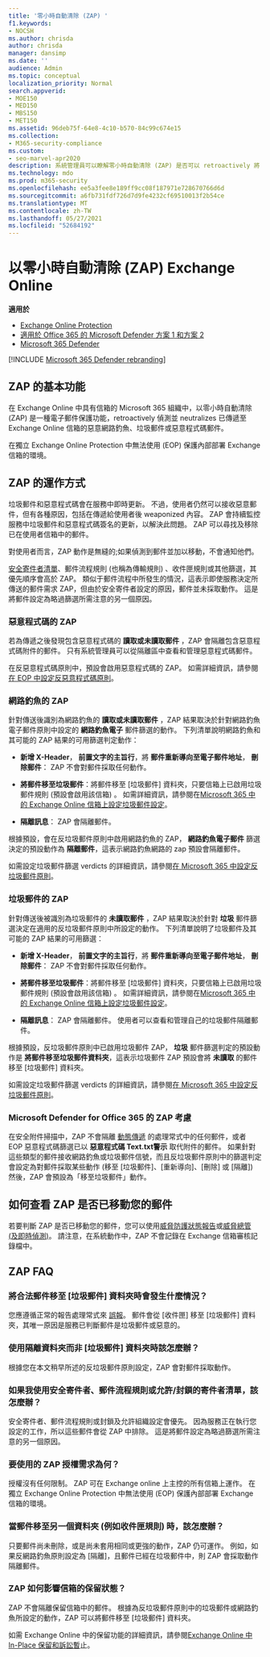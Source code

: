 ```yaml
---
title: '零小時自動清除 (ZAP) '
f1.keywords:
- NOCSH
ms.author: chrisda
author: chrisda
manager: dansimp
ms.date: ''
audience: Admin
ms.topic: conceptual
localization_priority: Normal
search.appverid:
- MOE150
- MED150
- MBS150
- MET150
ms.assetid: 96deb75f-64e8-4c10-b570-84c99c674e15
ms.collection:
- M365-security-compliance
ms.custom:
- seo-marvel-apr2020
description: 系統管理員可以瞭解零小時自動清除 (ZAP) 是否可以 retroactively 將 Exchange Online 信箱中的已傳送郵件，移至 retroactively 為垃圾郵件或網路釣魚的垃圾郵件資料夾或隔離區。
ms.technology: mdo
ms.prod: m365-security
ms.openlocfilehash: ee5a3fee8e189ff9cc08f187971e728670766d6d
ms.sourcegitcommit: a6fb731fdf726d7d9fe4232cf69510013f2b54ce
ms.translationtype: MT
ms.contentlocale: zh-TW
ms.lasthandoff: 05/27/2021
ms.locfileid: "52684192"
---
```

# <a name="zero-hour-auto-purge-zap-in-exchange-online"></a>以零小時自動清除 (ZAP) Exchange Online

**適用於**
- [Exchange Online Protection](exchange-online-protection-overview.md)
- [適用於 Office 365 的 Microsoft Defender 方案 1 和方案 2](defender-for-office-365.md)
- [Microsoft 365 Defender](../defender/microsoft-365-defender.md)

[!INCLUDE [Microsoft 365 Defender rebranding](../includes/microsoft-defender-for-office.md)]


## <a name="basic-features-of-zap"></a>ZAP 的基本功能

在 Exchange Online 中具有信箱的 Microsoft 365 組織中，以零小時自動清除 (ZAP) 是一種電子郵件保護功能，retroactively 偵測並 neutralizes 已傳遞至 Exchange Online 信箱的惡意網路釣魚、垃圾郵件或惡意程式碼郵件。

在獨立 Exchange Online Protection 中無法使用 (EOP) 保護內部部署 Exchange 信箱的環境。

## <a name="how-zap-works"></a>ZAP 的運作方式

垃圾郵件和惡意程式碼會在服務中即時更新。 不過，使用者仍然可以接收惡意郵件，但有各種原因，包括在傳遞給使用者後 weaponized 內容。 ZAP 會持續監控服務中垃圾郵件和惡意程式碼簽名的更新，以解決此問題。 ZAP 可以尋找及移除已在使用者信箱中的郵件。

對使用者而言，ZAP 動作是無縫的;如果偵測到郵件並加以移動，不會通知他們。

[安全寄件者清單](create-safe-sender-lists-in-office-365.md)、郵件流程規則 (也稱為傳輸規則) 、收件匣規則或其他篩選，其優先順序會高於 ZAP。 類似于郵件流程中所發生的情況，這表示即使服務決定所傳送的郵件需求 ZAP，但由於安全寄件者設定的原因，郵件並未採取動作。 這是將郵件設定為略過篩選所需注意的另一個原因。

### <a name="zap-for-malware"></a>惡意程式碼的 ZAP

若為傳遞之後發現包含惡意程式碼的 **讀取或未讀取郵件** ，ZAP 會隔離包含惡意程式碼附件的郵件。 只有系統管理員可以從隔離區中查看和管理惡意程式碼郵件。

在反惡意程式碼原則中，預設會啟用惡意程式碼的 ZAP。 如需詳細資訊，請參閱 [在 EOP 中設定反惡意程式碼原則](configure-anti-malware-policies.md)。

### <a name="zap-for-phishing"></a>網路釣魚的 ZAP

針對傳送後識別為網路釣魚的 **讀取或未讀取郵件** ，ZAP 結果取決於針對網路釣魚電子郵件原則中設定的 **網路釣魚電子** 郵件篩選的動作。 下列清單說明網路釣魚和其可能的 ZAP 結果的可用篩選判定動作：

- **新增 X-Header**， **前置文字的主旨行**，將 **郵件重新導向至電子郵件地址**， **刪除郵件**： ZAP 不會對郵件採取任何動作。

- **將郵件移至垃圾郵件**：將郵件移至 [垃圾郵件] 資料夾，只要信箱上已啟用垃圾郵件規則 (預設會啟用該信箱) 。 如需詳細資訊，請參閱在[Microsoft 365 中的 Exchange Online 信箱上設定垃圾郵件設定](configure-junk-email-settings-on-exo-mailboxes.md)。

- **隔離訊息**： ZAP 會隔離郵件。

根據預設，會在反垃圾郵件原則中啟用網路釣魚的 ZAP， **網路釣魚電子郵件** 篩選決定的預設動作為 **隔離郵件**，這表示網路釣魚網路的 zap 預設會隔離郵件。

如需設定垃圾郵件篩選 verdicts 的詳細資訊，請參閱[在 Microsoft 365 中設定反垃圾郵件原則](configure-your-spam-filter-policies.md)。

### <a name="zap-for-spam"></a>垃圾郵件的 ZAP

針對傳送後被識別為垃圾郵件的 **未讀取郵件** ，ZAP 結果取決於針對 **垃圾** 郵件篩選決定在適用的反垃圾郵件原則中所設定的動作。 下列清單說明了垃圾郵件及其可能的 ZAP 結果的可用篩選：

- **新增 X-Header**， **前置文字的主旨行**，將 **郵件重新導向至電子郵件地址**， **刪除郵件**： ZAP 不會對郵件採取任何動作。

- **將郵件移至垃圾郵件**：將郵件移至 [垃圾郵件] 資料夾，只要信箱上已啟用垃圾郵件規則 (預設會啟用該信箱) 。 如需詳細資訊，請參閱在[Microsoft 365 中的 Exchange Online 信箱上設定垃圾郵件設定](configure-junk-email-settings-on-exo-mailboxes.md)。

- **隔離訊息**： ZAP 會隔離郵件。 使用者可以查看和管理自己的垃圾郵件隔離郵件。

根據預設，反垃圾郵件原則中已啟用垃圾郵件 ZAP， **垃圾** 郵件篩選判定的預設動作是 **將郵件移至垃圾郵件資料夾**，這表示垃圾郵件 ZAP 預設會將 **未讀取** 的郵件移至 [垃圾郵件] 資料夾。

如需設定垃圾郵件篩選 verdicts 的詳細資訊，請參閱[在 Microsoft 365 中設定反垃圾郵件原則](configure-your-spam-filter-policies.md)。

### <a name="zap-considerations-for-microsoft-defender-for-office-365"></a>Microsoft Defender for Office 365 的 ZAP 考慮

在安全附件掃描中，ZAP 不會隔離 [動態傳遞](safe-attachments.md#dynamic-delivery-in-safe-attachments-policies) 的處理常式中的任何郵件，或者 EOP 惡意程式碼篩選已以 **惡意程式碼 Text.txt警示** 取代附件的郵件。 如果針對這些類型的郵件接收網路釣魚或垃圾郵件信號，而且反垃圾郵件原則中的篩選判定會設定為對郵件採取某些動作 (移至 [垃圾郵件]、[重新導向]、[刪除] 或 [隔離]) 然後，ZAP 會預設為「移至垃圾郵件」動作。

## <a name="how-to-see-if-zap-moved-your-message"></a>如何查看 ZAP 是否已移動您的郵件

若要判斷 ZAP 是否已移動您的郵件，您可以使用[威脅防護狀態報告](view-email-security-reports.md#threat-protection-status-report)或[威脅總管 (及即時偵測)](threat-explorer.md)。 請注意，在系統動作中，ZAP 不會記錄在 Exchange 信箱審核記錄檔中。

## <a name="zap-faq"></a>ZAP FAQ

### <a name="what-happens-if-a-legitimate-message-is-moved-to-the-junk-email-folder"></a>將合法郵件移至 [垃圾郵件] 資料夾時會發生什麼情況？

您應遵循正常的報告處理常式來 [誤報](report-junk-email-messages-to-microsoft.md)。 郵件會從 [收件匣] 移至 [垃圾郵件] 資料夾，其唯一原因是服務已判斷郵件是垃圾郵件或惡意的。

### <a name="what-if-i-use-the-quarantine-folder-instead-of-the-junk-mail-folder"></a>使用隔離資料夾而非 [垃圾郵件] 資料夾時該怎麼辦？

根據您在本文稍早所述的反垃圾郵件原則設定，ZAP 會對郵件採取動作。

### <a name="what-if-im-using-safe-senders-mail-flow-rules-or-allowedblocked-sender-lists"></a>如果我使用安全寄件者、郵件流程規則或允許/封鎖的寄件者清單，該怎麼辦？

安全寄件者、郵件流程規則或封鎖及允許組織設定會優先。 因為服務正在執行您設定的工作，所以這些郵件會從 ZAP 中排除。 這是將郵件設定為略過篩選所需注意的另一個原因。

### <a name="what-are-the-licensing-requirements-for-zap-to-work"></a>要使用的 ZAP 授權需求為何？

授權沒有任何限制。 ZAP 可在 Exchange online 上主控的所有信箱上運作。 在獨立 Exchange Online Protection 中無法使用 (EOP) 保護內部部署 Exchange 信箱的環境。

### <a name="what-if-a-message-is-moved-to-another-folder-eg-inbox-rules"></a>當郵件移至另一個資料夾 (例如收件匣規則) 時，該怎麼辦？

只要郵件尚未刪除，或是尚未套用相同或更強的動作，ZAP 仍可運作。 例如，如果反網路釣魚原則設定為 [隔離]，且郵件已經在垃圾郵件中，則 ZAP 會採取動作隔離郵件。

### <a name="how-does-zap-affect-mailboxes-on-hold"></a>ZAP 如何影響信箱的保留狀態？

ZAP 不會隔離保留信箱中的郵件。 根據為反垃圾郵件原則中的垃圾郵件或網路釣魚所設定的動作，ZAP 可以將郵件移至 [垃圾郵件] 資料夾。

如需 Exchange Online 中的保留功能的詳細資訊，請參閱[Exchange Online 中 In-Place 保留和訴訟暫](/Exchange/security-and-compliance/in-place-and-litigation-holds)止。